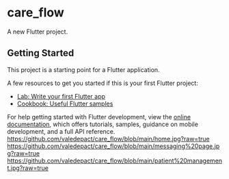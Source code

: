 # care_flow

A new Flutter project.

## Getting Started

This project is a starting point for a Flutter application.

A few resources to get you started if this is your first Flutter project:

- [Lab: Write your first Flutter app](https://docs.flutter.dev/get-started/codelab)
- [Cookbook: Useful Flutter samples](https://docs.flutter.dev/cookbook)

For help getting started with Flutter development, view the
[online documentation](https://docs.flutter.dev/), which offers tutorials,
samples, guidance on mobile development, and a full API reference.
https://github.com/valedepact/care_flow/blob/main/home.jpg?raw=true
https://github.com/valedepact/care_flow/blob/main/messaging%20page.jpg?raw=true
https://github.com/valedepact/care_flow/blob/main/patient%20management.jpg?raw=true

